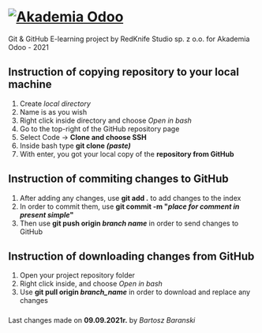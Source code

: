 # [![Akademia Odoo](https://akademiaodoo.pl/web/image/website/2/logo/Akademia%20Odoo?unique=21d5152)](https://akademiaodoo.pl/)

Git & GitHub E-learning project by RedKnife Studio sp. z o.o. for Akademia Odoo - 2021 

## Instruction of copying repository to your local machine
1. Create *local directory*
2. Name is as you wish
3. Right click inside directory and choose *Open in bash*
4. Go to the top-right of the GitHub repository page 
5. Select Code -> **Clone and choose SSH** 
6. Inside bash type **git clone *(paste)***
7. With enter, you got your local copy of the **repository from GitHub**

## Instruction of commiting changes to GitHub
1. After adding any changes, use **git add .** to add changes to the index
2. In order to commit them, use **git commit -m "*place for comment in present simple*"**
3. Then use **git push origin *branch name*** in order to send changes to GitHub

## Instruction of downloading changes from GitHub
1. Open your project repository folder
2. Right click inside, and choose *Open in bash*
3. Use **git pull origin *branch_name*** in order to download and replace any changes

###
Last changes made on **09.09.2021r.** by *Bartosz Baranski* 
